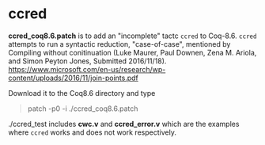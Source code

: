 # ccred

**ccred_coq8.6.patch** is to add an "incomplete" tactc `ccred` to Coq-8.6. `ccred` attempts to run a syntactic reduction, "case-of-case", mentioned by Compiling without conitinuation (Luke Maurer, Paul Downen, Zena M. Ariola, and Simon Peyton Jones, Submitted 2016/11/18). https://www.microsoft.com/en-us/research/wp-content/uploads/2016/11/join-points.pdf

Download it to the Coq8.6 directory and type  
> patch -p0 -i ./ccred_coq8.6.patch 

./ccred_test includes **cwc.v** and **ccred_error.v** which are the examples where `ccred` works and does not work respectively. 
